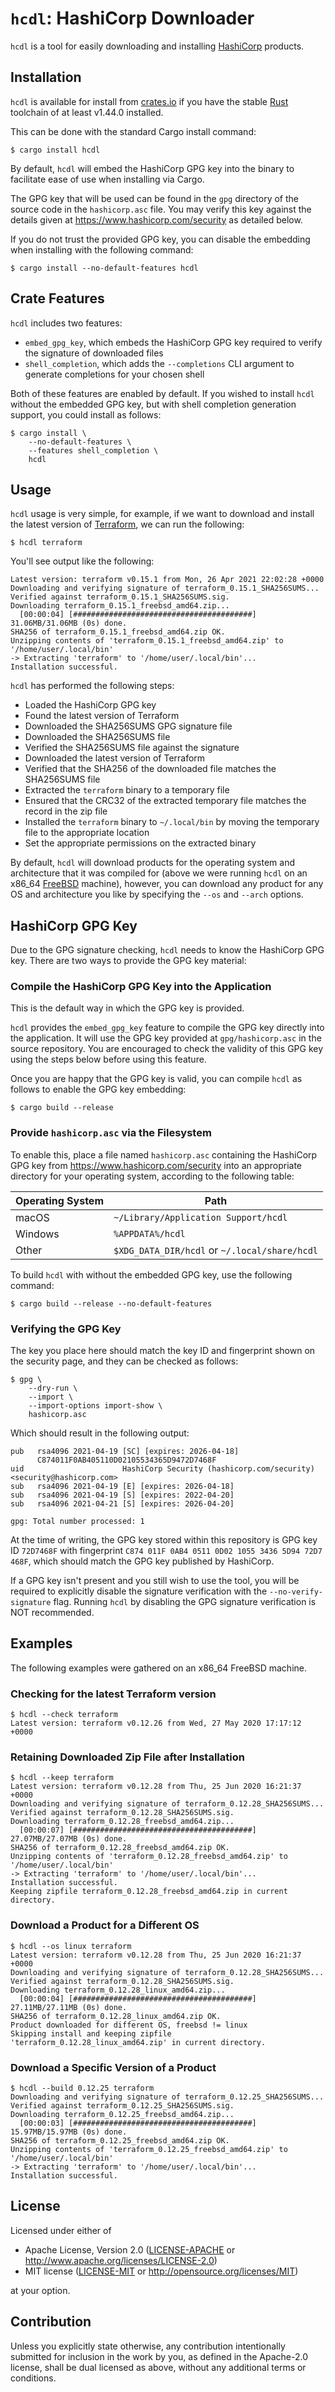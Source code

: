 # `hcdl`: HashiCorp Downloader

`hcdl` is a tool for easily downloading and installing [HashiCorp] products.

## Installation

`hcdl` is available for install from [crates.io] if you have the stable [Rust]
toolchain of at least v1.44.0 installed.

This can be done with the standard Cargo install command:

```shell
$ cargo install hcdl
```

By default, `hcdl` will embed the HashiCorp GPG key into the binary to
facilitate ease of use when installing via Cargo.

The GPG key that will be used can be found in the `gpg` directory of the source
code in the `hashicorp.asc` file. You may verify this key against the details
given at https://www.hashicorp.com/security as detailed below.

If you do not trust the provided GPG key, you can disable the embedding when
installing with the following command:

```shell
$ cargo install --no-default-features hcdl
```

## Crate Features

`hcdl` includes two features:

  - `embed_gpg_key`, which embeds the HashiCorp GPG key required to verify the
    signature of downloaded files
  - `shell_completion`, which adds the `--completions` CLI argument to generate
    completions for your chosen shell

Both of these features are enabled by default. If you wished to install `hcdl`
without the embedded GPG key, but with shell completion generation support, you
could install as follows:

```shell
$ cargo install \
    --no-default-features \
    --features shell_completion \
    hcdl
```

## Usage

`hcdl` usage is very simple, for example, if we want to download and install
the latest version of [Terraform], we can run the following:

```shell
$ hcdl terraform
```

You'll see output like the following:

```
Latest version: terraform v0.15.1 from Mon, 26 Apr 2021 22:02:28 +0000
Downloading and verifying signature of terraform_0.15.1_SHA256SUMS...
Verified against terraform_0.15.1_SHA256SUMS.sig.
Downloading terraform_0.15.1_freebsd_amd64.zip...
  [00:00:04] [########################################] 31.06MB/31.06MB (0s) done.
SHA256 of terraform_0.15.1_freebsd_amd64.zip OK.
Unzipping contents of 'terraform_0.15.1_freebsd_amd64.zip' to '/home/user/.local/bin'
-> Extracting 'terraform' to '/home/user/.local/bin'...
Installation successful.
```

`hcdl` has performed the following steps:

  - Loaded the HashiCorp GPG key
  - Found the latest version of Terraform
  - Downloaded the SHA256SUMS GPG signature file
  - Downloaded the SHA256SUMS file
  - Verified the SHA256SUMS file against the signature
  - Downloaded the latest version of Terraform
  - Verified that the SHA256 of the downloaded file matches the SHA256SUMS file
  - Extracted the `terraform` binary to a temporary file
  - Ensured that the CRC32 of the extracted temporary file matches the record
    in the zip file
  - Installed the `terraform` binary to `~/.local/bin` by moving the temporary
    file to the appropriate location
  - Set the appropriate permissions on the extracted binary

By default, `hcdl` will download products for the operating system and
architecture that it was compiled for (above we were running `hcdl` on an
x86\_64 [FreeBSD] machine), however, you can download any product for any OS
and architecture you like by specifying the `--os` and `--arch` options.

## HashiCorp GPG Key

Due to the GPG signature checking, `hcdl` needs to know the HashiCorp GPG key.
There are two ways to provide the GPG key material:

### Compile the HashiCorp GPG Key into the Application

This is the default way in which the GPG key is provided.

`hcdl` provides the `embed_gpg_key` feature to compile the GPG key directly
into the application. It will use the GPG key provided at `gpg/hashicorp.asc`
in the source repository. You are encouraged to check the validity of this GPG
key using the steps below before using this feature.

Once you are happy that the GPG key is valid, you can compile `hcdl` as follows
to enable the GPG key embedding:

```shell
$ cargo build --release
```

### Provide `hashicorp.asc` via the Filesystem

To enable this, place a file named `hashicorp.asc` containing the HashiCorp GPG
key from https://www.hashicorp.com/security into an appropriate directory for
your operating system, according to the following table:

| Operating System | Path                                          |
|------------------|-----------------------------------------------|
| macOS            | `~/Library/Application Support/hcdl`          |
| Windows          | `%APPDATA%/hcdl`                              |
| Other            | `$XDG_DATA_DIR/hcdl` or `~/.local/share/hcdl` |

To build `hcdl` with without the embedded GPG key, use the following command:

```shell
$ cargo build --release --no-default-features
```

### Verifying the GPG Key

The key you place here should match the key ID and fingerprint shown on the
security page, and they can be checked as follows:

```shell
$ gpg \
    --dry-run \
    --import \
    --import-options import-show \
    hashicorp.asc
```

Which should result in the following output:

```
pub   rsa4096 2021-04-19 [SC] [expires: 2026-04-18]
      C874011F0AB405110D02105534365D9472D7468F
uid                      HashiCorp Security (hashicorp.com/security) <security@hashicorp.com>
sub   rsa4096 2021-04-19 [E] [expires: 2026-04-18]
sub   rsa4096 2021-04-19 [S] [expires: 2022-04-20]
sub   rsa4096 2021-04-21 [S] [expires: 2026-04-20]

gpg: Total number processed: 1
```

At the time of writing, the GPG key stored within this repository is GPG key
ID `72D7468F` with fingerprint
`C874 011F 0AB4 0511 0D02 1055 3436 5D94 72D7 468F`, which should match the GPG
key published by HashiCorp.

If a GPG key isn't present and you still wish to use the tool, you will be
required to explicitly disable the signature verification with the
`--no-verify-signature` flag. Running `hcdl` by disabling the GPG signature
verification is NOT recommended.

## Examples

The following examples were gathered on an x86\_64 FreeBSD machine.

### Checking for the latest Terraform version

```shell
$ hcdl --check terraform
Latest version: terraform v0.12.26 from Wed, 27 May 2020 17:17:12 +0000
```

### Retaining Downloaded Zip File after Installation

```
$ hcdl --keep terraform
Latest version: terraform v0.12.28 from Thu, 25 Jun 2020 16:21:37 +0000
Downloading and verifying signature of terraform_0.12.28_SHA256SUMS...
Verified against terraform_0.12.28_SHA256SUMS.sig.
Downloading terraform_0.12.28_freebsd_amd64.zip...
  [00:00:07] [########################################] 27.07MB/27.07MB (0s) done.
SHA256 of terraform_0.12.28_freebsd_amd64.zip OK.
Unzipping contents of 'terraform_0.12.28_freebsd_amd64.zip' to '/home/user/.local/bin'
-> Extracting 'terraform' to '/home/user/.local/bin'...
Installation successful.
Keeping zipfile terraform_0.12.28_freebsd_amd64.zip in current directory.
```

### Download a Product for a Different OS

```
$ hcdl --os linux terraform
Latest version: terraform v0.12.28 from Thu, 25 Jun 2020 16:21:37 +0000
Downloading and verifying signature of terraform_0.12.28_SHA256SUMS...
Verified against terraform_0.12.28_SHA256SUMS.sig.
Downloading terraform_0.12.28_linux_amd64.zip...
  [00:00:04] [########################################] 27.11MB/27.11MB (0s) done.
SHA256 of terraform_0.12.28_linux_amd64.zip OK.
Product downloaded for different OS, freebsd != linux
Skipping install and keeping zipfile 'terraform_0.12.28_linux_amd64.zip' in current directory.
```

### Download a Specific Version of a Product

```
$ hcdl --build 0.12.25 terraform
Downloading and verifying signature of terraform_0.12.25_SHA256SUMS...
Verified against terraform_0.12.25_SHA256SUMS.sig.
Downloading terraform_0.12.25_freebsd_amd64.zip...
  [00:00:03] [########################################] 15.97MB/15.97MB (0s) done.
SHA256 of terraform_0.12.25_freebsd_amd64.zip OK.
Unzipping contents of 'terraform_0.12.25_freebsd_amd64.zip' to '/home/user/.local/bin'
-> Extracting 'terraform' to '/home/user/.local/bin'...
Installation successful.
```

## License

Licensed under either of

 * Apache License, Version 2.0
   ([LICENSE-APACHE] or http://www.apache.org/licenses/LICENSE-2.0)
 * MIT license
   ([LICENSE-MIT] or http://opensource.org/licenses/MIT)

at your option.

## Contribution

Unless you explicitly state otherwise, any contribution intentionally submitted
for inclusion in the work by you, as defined in the Apache-2.0 license, shall
be dual licensed as above, without any additional terms or conditions.

<!-- links -->
[crates.io]: https://crates.io/crates/hcdl
[FreeBSD]: https://www.freebsd.org/
[HashiCorp]: https://www.hashicorp.com/
[LICENSE-APACHE]: LICENSE-APACHE
[LICENSE-MIT]: LICENSE-MIT
[Rust]: https://www.rust-lang.org/
[Terraform]: https://www.terraform.io/
